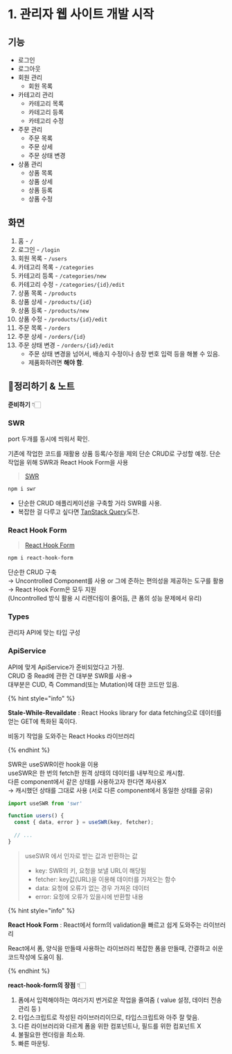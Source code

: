 # 1. 관리자 웹 사이트 개발 시작

## 기능

- 로그인
- 로그아웃
- 회원 관리
  - 회원 목록
- 카테고리 관리
  - 카테고리 목록
  - 카테고리 등록
  - 카테고리 수정
- 주문 관리
  - 주문 목록
  - 주문 상세
  - 주문 상태 변경
- 상품 관리
  - 상품 목록
  - 상품 상세
  - 상품 등록
  - 상품 수정

## 화면

1. 홈 - `/`
2. 로그인 - `/login`
3. 회원 목록 - `/users`
4. 카테고리 목록 - `/categories`
5. 카테고리 등록 - `/categories/new`
6. 카테고리 수정 - `/categories/{id}/edit`
7. 상품 목록 - `/products`
8. 상품 상세 - `/products/{id}`
9. 상품 등록 - `/products/new`
10. 상품 수정 - `/products/{id}/edit`
11. 주문 목록 - `/orders`
12. 주문 상세 - `/orders/{id}`
13. 주문 상태 변경 - `/orders/{id}/edit`
    - 주문 상태 변경을 넘어서, 배송지 수정이나 송장 번호 입력 등을 해볼 수 있음.
    - 제품화하려면 **해야 함**.

## 📍정리하기 & 노트

**준비하기** 👇🏻

### SWR

port 두개를 동시에 띄워서 확인.

기존에 작업한 코드를 재활용 상품 등록/수정을 제외 단순 CRUD로 구성할 예정.
단순 작업을 위해 SWR과 React Hook Form을 사용

> [SWR](https://swr.vercel.app/ko)

```bash
npm i swr
```

- 단순한 CRUD 애플리케이션을 구축할 거라 SWR를 사용.
- 복잡한 걸 다루고 싶다면  [TanStack Query](https://github.com/ssi02014/react-query-tutorial/blob/master/document/v4.md)도전.

### React Hook Form

> [React Hook Form](https://react-hook-form.com/)

```bash
npm i react-hook-form
```

단순한 CRUD 구축\
→ Uncontrolled Component를 사용 or 그에 준하는 편의성을 제공하는 도구를 활용\
→ React Hook Form은 모두 지원\
(Uncontrolled 방식 활용 시 리렌더링이 줄어듬, 큰 폼의 성능 문제에서 유리)

### Types

관리자 API에 맞는 타입 구성

### ApiService

API에 맞게 ApiService가 준비되었다고 가정.\
CRUD 중 Read에 관한 건 대부분 SWR를 사용→\
대부분은 CUD, 즉 Command(또는 Mutation)에 대한 코드만 있음.

</hr>

{% hint style="info" %}

**Stale-While-Revaildate** : React Hooks library for data fetching으로 데이터를 얻는 GET에 특화된 훅이다.

비동기 작업을 도와주는 React Hooks 라이브러리

{% endhint %}

SWR은 useSWR이란 hook을 이용\
useSWR은 한 번의 fetch한 원격 상태의 데이터를 내부적으로 캐시함.\
다른 component에서 같은 상태를 사용하고자 한다면 재사용X\
→ 캐시했던 상태를 그대로 사용 (서로 다른 component에서 동일한 상태를 공유)

```ts
import useSWR from 'swr'

function users() {
  const { data, error } = useSWR(key, fetcher);
  
  // ...
}
```

> useSWR 에서 인자로 받는 값과 반환하는 값
>
> - key: SWR의 키, 요청을 보낼 URL이 해당됨
> - fetcher: key값(URL)을 이용해 데이터를 가져오는 함수
> - data: 요청에 오류가 없는 경우 가져온 데이터
> - error: 요청에 오류가 있을시에 반환할 내용

{% hint style="info" %}

**React Hook Form** : React에서 form의 validation을 빠르고 쉽게 도와주는 라이브러리

React에서 폼, 양식을 만들때 사용하는 라이브러리
복잡한 폼을 만들때, 간결하고 쉬운 코드작성에 도움이 됨.

{% endhint %}

**react-hook-form의 장점** 👇🏻

1. 폼에서 입력해야하는 여러가지 번거로운 작업을 줄여줌 ( value 설정, 데이터 전송 관리 등 )
2. 타입스크립트로 작성된 라이브러리이므로, 타입스크립트와 아주 잘 맞음.
3. 다른 라이브러리와 다르게 폼을 위한 컴포넌트나, 필드를 위한 컴포넌트 X
4. 불필요한 렌더링을 최소화.
5. 빠른 마운팅.
